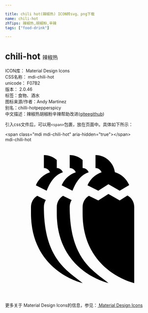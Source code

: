 ```yaml
---

title: chili hot(辣椒热) ICON转svg、png下载
name: chili-hot
zhTips: 辣椒热,胡椒粉,辛辣
tags: ["food-drink"]

---
```


# chili-hot  <small style="font-size: 60%;font-weight: 100">辣椒热</small>


<div class="detail-page">
<p>
<span>
ICON库：
<span class="badge-secondary badge">Material Design Icons</span> 
</span>
<br/>
<span>
CSS名称：
<span class="badge-secondary badge">mdi-chili-hot</span> 
</span>
<br/>
<span>
unicode：
<span class="badge-secondary badge">F07B2</span> 
<copy-btn content='F07B2' btn-title=""></copy-btn>
<copy-btn :content='String.fromCodePoint(parseInt("F07B2", 16))' btn-title="复制U"></copy-btn>
</span>
<br/>
<span>
版本：
<span class="badge-secondary badge">2.0.46</span> 
</span><br/><span>标签：<span class="badge-light badge"><router-link to="/tags/food-drink.html">食物、酒水</router-link></span></span>
<br/>
<span>图标来源/作者：<span class="badge-light badge">Andy Martinez</span></span> 
<br/>
<span>别名：<span class="badge-light badge">chilli-hot</span><span class="badge-light badge">pepper</span><span class="badge-light badge">spicy</span></span><br/><span class="zh-detail">中文描述：<span class="badge-primary badge">辣椒热</span><span class="badge-primary badge">胡椒粉</span><span class="badge-primary badge">辛辣</span><span class="help-link"><span>帮助改进</span>(<a href="https://gitee.com/liuwave/icon-helper/edit/master/json/material/chili-hot.json" target="_blank" rel="noopener noreferrer">gitee</a><a href="https://github.com/liuwave/icon-helper/edit/master/json/material/chili-hot.json" target="_blank" rel="noopener noreferrer">github</a></span>)</span><br/>
</p>
</div>
<div class="alert alert-dark">
  <i class="mdi mdi-chili-hot mdi-48px"></i>
  <i class="mdi mdi-chili-hot mdi-36px"></i>
  <i class="mdi mdi-chili-hot mdi-24px"></i>
  <i class="mdi mdi-chili-hot mdi-18px"></i>
</div>
<div>
  <p>引入css文件后，可以用<code>&lt;span&gt;</code>包裹，放在页面中。具体如下所示：    
  </p>
  <div class="alert alert-primary" style="font-size: 14px">
    &lt;span class="mdi mdi-chili-hot" aria-hidden="true"&gt;&lt;/span&gt;
    <copy-btn content='<span class="mdi mdi-chili-hot" aria-hidden="true"></span>'></copy-btn>
  </div>
  <div class="alert alert-secondary">
    <i class="mdi mdi-chili-hot"
    style="font-size: 24px"
    aria-hidden="true"></i> mdi-chili-hot
    <copy-btn content="mdi-chili-hot" btn-title="复制图标名称"></copy-btn>
  </div>
</div>
<div id="svg" class="svg-wrap">
<svg xmlns="http://www.w3.org/2000/svg" viewBox="0 0 24 24"><path d="M17.75,9L18.95,8.24C19.58,8.58 20,9.24 20,10V21.75C20,21.75 12,20 12,11V10C12,9.27 12.39,8.63 12.97,8.28L14.43,9L16,8L17.75,9M14,2C15.53,2 16.8,3.15 17,4.64C18,4.93 18.81,5.67 19.22,6.63L17.75,7.5L16,6.5L14.43,7.5L12.76,6.67C13.15,5.72 13.95,5 14.94,4.66C14.8,4.28 14.43,4 14,4V2M10,10C10,18 13.63,19.84 16,21.75C16,21.75 8,20 8,11V10C8,9.27 8.39,8.63 8.97,8.28L10.3,8.94C10.11,9.25 10,9.61 10,10M10.43,7.5L8.76,6.67C9.15,5.72 9.95,5 10.94,4.66C10.8,4.28 10.43,4 10,4V2C10.77,2 11.47,2.29 12,2.76V4C12.43,4 12.8,4.28 12.94,4.66C11.95,5 11.15,5.72 10.43,7.5M6,10C6,18 9.63,19.84 12,21.75C12,21.75 4,20 4,11V10C4,9.27 4.39,8.63 4.97,8.28L6.3,8.94C6.11,9.25 6,9.61 6,10M6.43,7.5L4.76,6.67C5.15,5.72 5.95,5 6.94,4.66C6.8,4.28 6.43,4 6,4V2C6.77,2 7.47,2.29 8,2.76V4C8.43,4 8.8,4.28 8.94,4.66C7.95,5 7.15,5.72 6.43,7.5Z" /></svg>
</div>
<detail full-name='mdi-chili-hot'></detail>
    
<div><p>更多关于 Material Design Icons的信息，参见：<a target="_blank" href="https://iconhelper.cn/material.html"> Material Design Icons</a>
</p></div>

